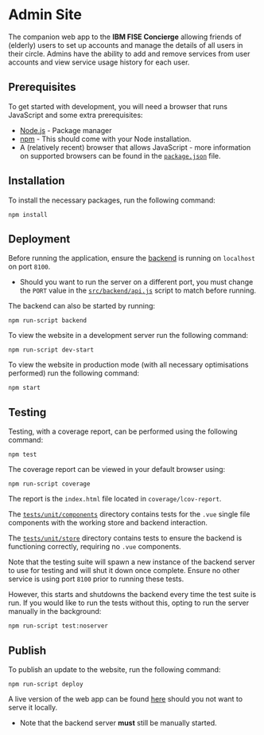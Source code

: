 # Admin Site

The companion web app to the **IBM FISE Concierge** allowing friends of (elderly)
users to set up accounts and manage the details of all users in their circle. Admins
have the ability to add and remove services from user accounts and view service
usage history for each user.

## Prerequisites

To get started with development, you will need a browser that runs JavaScript and
some extra prerequisites:

-   [Node.js](https://nodejs.org) - Package manager
-   [npm](https://www.npmjs.com/get-npm) - This should come with your Node installation.
-   A (relatively recent) browser that allows JavaScript - more information on supported browsers can be found in the [`package.json`](https://github.com/UCLComputerScience/COMP0016_2020_21_Team25/blob/9d2ed43ad6e29286b3ac329b5479949a2092c5c2/Admin%20Site/package.json#L62) file.

## Installation

To install the necessary packages, run the following command:

    npm install

## Deployment

Before running the application, ensure the [backend](https://github.com/UCLComputerScience/COMP0016_2020_21_Team25/tree/main/Backend) is running on `localhost` on port `8100`.

-   Should you want to run the server on a different port, you must change the `PORT` value in the [`src/backend/api.js`](https://github.com/UCLComputerScience/COMP0016_2020_21_Team25/tree/main/Admin%20Site/src/backend/api.js#L3) script to match before running.

The backend can also be started by running:

    npm run-script backend

To view the website in a development server run the following command:

    npm run-script dev-start

To view the website in production mode (with all necessary optimisations performed) run the following command:

    npm start

## Testing

Testing, with a coverage report, can be performed using the following command:

    npm test

The coverage report can be viewed in your default browser using:

    npm run-script coverage

The report is the `index.html` file located in `coverage/lcov-report`.

The [`tests/unit/components`](https://github.com/UCLComputerScience/COMP0016_2020_21_Team25/tree/main/Admin%20Site/tests/unit/components) directory contains tests for the `.vue` single file components with the working store and backend interaction.

The [`tests/unit/store`](https://github.com/UCLComputerScience/COMP0016_2020_21_Team25/tree/main/Admin%20Site/tests/unit/components) directory contains tests to ensure the backend is functioning correctly, requiring no `.vue` components.

Note that the testing suite will spawn a new instance of the backend server to use for testing and will shut it down once complete. Ensure no other service is using port `8100` prior to running these tests.

However, this starts and shutdowns the backend every time the test suite is run. If you would like to run the tests without this, opting to run the server manually in the background:

    npm run-script test:noserver

## Publish

To publish an update to the website, run the following command:

    npm run-script deploy

A live version of the web app can be found [here](https://fise-concierge.web.app/) should you not want to serve it locally.

-   Note that the backend server **must** still be manually started.

